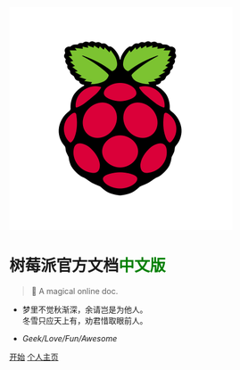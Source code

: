 ![cover](../images/logo1.svg)

# 树莓派官方文档<font color="green">中文版</font>

> 🍭 A magical online doc.

* 梦里不觉秋渐深，余请岂是为他人。<br>冬雪只应天上有，劝君惜取眼前人。

- *Geek/Love/Fun/Awesome*

[开始](docs/home.md)
[个人主页](https://white-album.top/)

